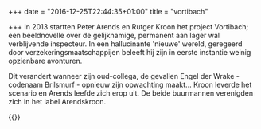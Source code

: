 +++
date = "2016-12-25T22:44:35+01:00"
title = "vortibach"

+++
In 2013 startten Peter Arends en Rutger Kroon het project Vortibach; een beeldnovelle over de gelijknamige, permanent aan lager wal verblijvende inspecteur.
In een hallucinante 'nieuwe' wereld, geregeerd door verzekeringsmaatschap­pijen beleeft hij zijn in eerste instantie weinig opzienbare avonturen.

Dit verandert wanneer zijn oud-collega, de gevallen Engel der Wrake - codenaam Brilsmurf - opnieuw zijn opwachting maakt... Kroon leverde het scenario en Arends leefde zich erop uit. De beide buurmannen verenigden zich in het label Arendskroon.

{{<oggrid-vortibach>}}
